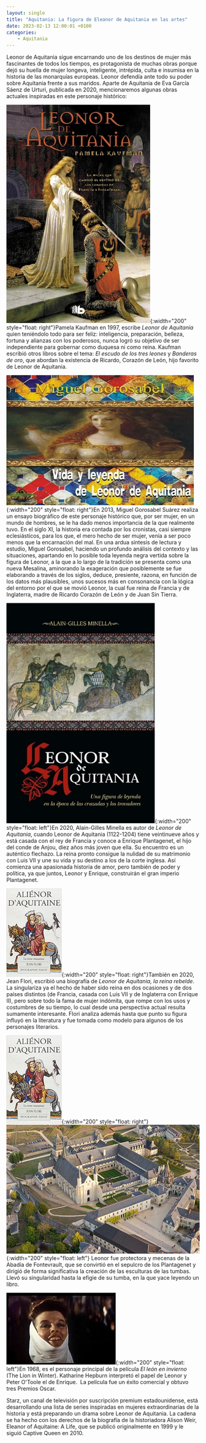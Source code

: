 ```yaml
---
layout: single
title: "Aquitania: La figura de Eleanor de Aquitania en las artes"
date: 2023-02-13 12:00:01 +0100
categories: 
    - Aquitania
---
```

Leonor de Aquitania sigue encarnando uno de los destinos de mujer más
fascinantes de todos los tiempos, es protagonista de muchas obras porque
dejó su huella de mujer longeva, inteligente, intrépida, culta e
insumisa en la historia de las monarquías europeas. Leonor defendía ante
todo su poder sobre Aquitania frente a sus maridos. Aparte de Aquitania
de Eva García Sáenz de Urturi, publicada en 2020, mencionaremos algunas
obras actuales inspiradas en este personaje histórico:

![Leonor de Aquitania](/assets/img/166753c1-5451-491a-a524-ed02786b6421.jpg){:width="200" style="float: right"}Pamela Kaufman en 1997, escribe *Leonor de
Aquitania* quien teniéndolo todo para ser feliz: inteligencia,
preparación, belleza, fortuna y alianzas con los poderosos, nunca logró
su objetivo de ser independiente para gobernar como duquesa ni como
reina. Kaufman escribió otros libros sobre el tema: *El escudo de los
tres leones* y *Banderas de oro*, que abordan la existencia de Ricardo,
Corazón de León, hijo favorito de Leonor de Aquitania.

![Mighel Gorosabel](/assets/img/a6fd251f-fc8c-442a-89d3-fd017aba40a1.jpg){:width="200" style="float: right"}En 2013, Miguel Gorosabel Suárez realiza
un ensayo biográfico de este personaje histórico que, por ser mujer, en
un mundo de hombres, se le ha dado menos importancia de la que realmente
tuvo. En el siglo XI, la historia era contada por los cronistas, casi
siempre eclesiásticos, para los que, el mero hecho de ser mujer, venía a
ser poco menos que la encarnación del mal. En una ardua síntesis de
lectura y estudio, Miguel Gorosabel, haciendo un profundo análisis del
contexto y las situaciones, apartando en lo posible toda leyenda negra
vertida sobre la figura de Leonor, a la que a lo largo de la tradición
se presenta como una nueva Mesalina, aminorando la exageración que
posiblemente se fue elaborando a través de los siglos, deduce,
presiente, razona, en función de los datos más plausibles, unos sucesos
más en consonancia con la lógica del entorno por el que se movió Leonor,
la cual fue reina de Francia y de Inglaterra, madre de Ricardo Corazón
de León y de Juan Sin Tierra.

![Leonor de Aquitania](/assets/img/fa8d6e2a-1f97-45d0-8364-96c6e0f783d9.jpg){:width="200" style="float: left"}En 2020, Alain-Gilles Minella es autor de *Leonor de
Aquitania*, cuando Leonor de Aquitania (1122-1204) tiene veintinueve
años y está casada con el rey de Francia y conoce a Enrique Plantagenet,
el hijo del conde de Anjou, diez años más joven que ella. Su encuentro
es un auténtico flechazo. La reina pronto consigue la nulidad de su
matrimonio con Luis VII y une su vida y su destino a los de la corte
inglesa. Así comienza una apasionada historia de amor, pero también de
poder y política, ya que juntos, Leonor y Enrique, construirán el gran
imperio Plantagenet.

![Leonor de Aquitania](/assets/img/adc1e8a0-3ed9-4f55-ab11-b426ba0a8275.jpg){:width="200" style="float: right"}También en 2020,
Jean Flori, escribió una biografía de *Leonor de Aquitania, la reina
rebelde*. La singulariza ya el hecho de haber sido reina en dos
ocasiones y de dos países distintos (de Francia, casada con Luis VII y
de Inglaterra con Enrique II), pero sobre todo la fama de mujer
indómita, que rompe con los usos y costumbres de su tiempo, lo cual
desde una perspectiva actual resulta sumamente interesante. Flori
analiza además hasta que punto su figura influyó en la literatura y fue
tomada como modelo para algunos de los personajes literarios.

![Leonor en la abadía de Fontevrault](/assets/img/adc1e8a0-3ed9-4f55-ab11-b426ba0a8275.jpg){:width="200" style="float: right"}![Abadía de Fontevrault](/assets/img/9bbb03c4-1300-4602-b8f1-65bd3a98090c.jpg){:width="200" style="float: left"} Leonor fue protectora y mecenas de la
Abadía de Fontevrault, que se convirtió en el sepulcro de los
Plantagenet y dirigió de forma significativa la creación de las
esculturas de las tumbas. Llevó su singularidad hasta la efigie de su
tumba, en la que yace leyendo un libro.

![Katharine Hepburn como Leonor](/assets/img/aa45c8d3-916e-451a-bdb0-1539a971b871.jpg){:width="200" style="float: left"}En 1968, es el personaje principal de la
película *El león en invierno* (The Lion in Winter). Katharine Hepburn
interpretó el papel de Leonor y Peter O\'Toole el de Enrique. ​ La
película fue un éxito comercial y obtuvo tres Premios Oscar.

Starz, un canal de televisión por suscripción premium estadounidense,
está desarrollando una lista de series inspiradas en mujeres
extraordinarias de la historia y está preparando un drama sobre Leonor
de Aquitania. La cadena se ha hecho con los derechos de la biografía de
la historiadora Alison Weir, Eleanor of Aquitaine: A Life, que se
publicó originalmente en 1999 y le siguió Captive Queen en 2010. 
